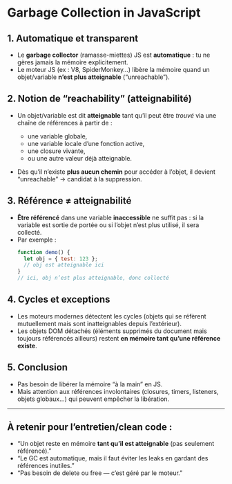 # Garbage Collection in JavaScript

## 1. Automatique et transparent

- Le **garbage collector** (ramasse-miettes) JS est **automatique** : tu ne gères jamais la mémoire explicitement.
- Le moteur JS (ex : V8, SpiderMonkey…) libère la mémoire quand un objet/variable **n’est plus atteignable** (“unreachable”).

## 2. Notion de “reachability” (atteignabilité)

- Un objet/variable est dit **atteignable** tant qu’il peut être *trouvé* via une chaîne de références à partir de :
    - une variable globale,
    - une variable locale d’une fonction active,
    - une closure vivante,
    - ou une autre valeur déjà atteignable.

- Dès qu’il n’existe **plus aucun chemin** pour accéder à l’objet, il devient “unreachable” → candidat à la suppression.

## 3. Référence ≠ atteignabilité

- **Être référencé** dans une variable **inaccessible** ne suffit pas : si la variable est sortie de portée ou si l’objet n’est plus utilisé, il sera collecté.
- Par exemple :
    ```js
    function demo() {
      let obj = { test: 123 };
      // obj est atteignable ici
    }
    // ici, obj n’est plus atteignable, donc collecté
    ```

## 4. Cycles et exceptions

- Les moteurs modernes détectent les cycles (objets qui se réfèrent mutuellement mais sont inatteignables depuis l’extérieur).
- Les objets DOM détachés (éléments supprimés du document mais toujours référencés ailleurs) restent **en mémoire tant qu’une référence existe**.

## 5. Conclusion

- Pas besoin de libérer la mémoire “à la main” en JS.
- Mais attention aux références involontaires (closures, timers, listeners, objets globaux…) qui peuvent empêcher la libération.

---

## À retenir pour l’entretien/clean code :

- “Un objet reste en mémoire **tant qu’il est atteignable** (pas seulement référencé).”
- “Le GC est automatique, mais il faut éviter les leaks en gardant des références inutiles.”
- “Pas besoin de delete ou free — c’est géré par le moteur.”
